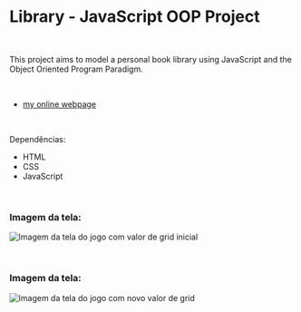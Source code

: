 # Library - JavaScript OOP Project
 

<br />

This project aims to model a personal book library using JavaScript and the Object Oriented Program Paradigm.

<br />


- [my online webpage]()


<br />

Dependências:

- HTML
- CSS
- JavaScript



<br />


### Imagem da tela:

![Imagem da tela do jogo com valor de grid inicial](/public/images/)


<br />


### Imagem da tela:

![Imagem da tela do jogo com novo valor de grid](/public/images/)


<br />




<br />

<br />
<br />

